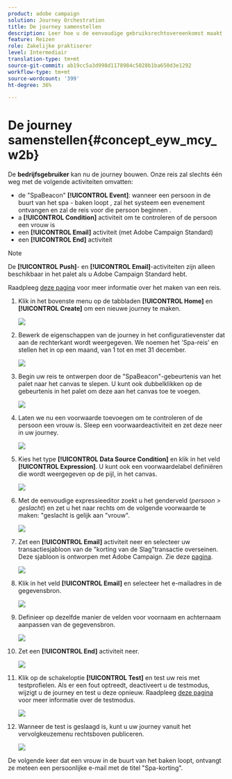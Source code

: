 ```yaml
---
product: adobe campaign
solution: Journey Orchestration
title: De journey samenstellen
description: Leer hoe u de eenvoudige gebruiksrechtovereenkomst maakt
feature: Reizen
role: Zakelijke praktiserer
level: Intermediair
translation-type: tm+mt
source-git-commit: ab19cc5a3d998d1178984c5028b1ba650d3e1292
workflow-type: tm+mt
source-wordcount: '399'
ht-degree: 36%

---
```



# De journey samenstellen{#concept_eyw_mcy_w2b}

De **bedrijfsgebruiker** kan nu de journey bouwen. Onze reis zal slechts één weg met de volgende activiteiten omvatten:

* de &quot;SpaBeacon&quot; **[!UICONTROL Event]**: wanneer een persoon in de buurt van het spa - baken loopt , zal het systeem een evenement ontvangen en zal de reis voor die persoon beginnen .
* a **[!UICONTROL Condition]** activiteit om te controleren of de persoon een vrouw is
* een **[!UICONTROL Email]** activiteit (met Adobe Campaign Standard)
* een **[!UICONTROL End]** activiteit

>[!NOTE]
>
>De **[!UICONTROL Push]**- en **[!UICONTROL Email]**-activiteiten zijn alleen beschikbaar in het palet als u Adobe Campaign Standard hebt.

Raadpleeg [deze pagina](../building-journeys/journey.md) voor meer informatie over het maken van een reis.

1. Klik in het bovenste menu op de tabbladen **[!UICONTROL Home]** en **[!UICONTROL Create]** om een nieuwe journey te maken.

   ![](../assets/journey31.png)

1. Bewerk de eigenschappen van de journey in het configuratievenster dat aan de rechterkant wordt weergegeven. We noemen het &#39;Spa-reis&#39; en stellen het in op een maand, van 1 tot en met 31 december.

   ![](../assets/journeyuc1_8.png)

1. Begin uw reis te ontwerpen door de &quot;SpaBeacon&quot;-gebeurtenis van het palet naar het canvas te slepen. U kunt ook dubbelklikken op de gebeurtenis in het palet om deze aan het canvas toe te voegen.

   ![](../assets/journeyuc1_9.png)

1. Laten we nu een voorwaarde toevoegen om te controleren of de persoon een vrouw is. Sleep een voorwaardeactiviteit en zet deze neer in uw journey.

   ![](../assets/journeyuc1_10.png)

1. Kies het type **[!UICONTROL Data Source Condition]** en klik in het veld **[!UICONTROL Expression]**. U kunt ook een voorwaardelabel definiëren die wordt weergegeven op de pijl, in het canvas.

   ![](../assets/journeyuc1_11.png)

1. Met de eenvoudige expressieeditor zoekt u het genderveld (_persoon > geslacht_) en zet u het naar rechts om de volgende voorwaarde te maken: &quot;geslacht is gelijk aan &quot;vrouw&quot;.

   ![](../assets/journeyuc1_12.png)

1. Zet een **[!UICONTROL Email]** activiteit neer en selecteer uw transactiesjabloon van de &quot;korting van de Slag&quot;transactie overseinen. Deze sjabloon is ontworpen met Adobe Campaign. Zie deze [pagina](https://docs.adobe.com/content/help/nl-NL/campaign-standard/using/communication-channels/transactional-messaging/about-transactional-messaging.html).

   ![](../assets/journeyuc1_13.png)

1. Klik in het veld **[!UICONTROL Email]** en selecteer het e-mailadres in de gegevensbron.

   ![](../assets/journeyuc1_14.png)

1. Definieer op dezelfde manier de velden voor voornaam en achternaam aanpassen van de gegevensbron.

   ![](../assets/journeyuc1_15.png)

1. Zet een **[!UICONTROL End]** activiteit neer.

   ![](../assets/journeyuc1_17.png)

1. Klik op de schakeloptie **[!UICONTROL Test]** en test uw reis met testprofielen. Als er een fout optreedt, deactiveert u de testmodus, wijzigt u de journey en test u deze opnieuw. Raadpleeg [deze pagina](../building-journeys/testing-the-journey.md) voor meer informatie over de testmodus.

   ![](../assets/journeyuc1_18bis.png)

1. Wanneer de test is geslaagd is, kunt u uw journey vanuit het vervolgkeuzemenu rechtsboven publiceren.

   ![](../assets/journeyuc1_18.png)

De volgende keer dat een vrouw in de buurt van het baken loopt, ontvangt ze meteen een persoonlijke e-mail met de titel &quot;Spa-korting&quot;.
